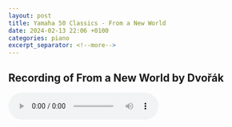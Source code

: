 ```yaml
---
layout: post
title: Yamaha 50 Classics - From a New World
date: 2024-02-13 22:06 +0100
categories: piano
excerpt_separator: <!--more-->
---
```


<section>
<h1>Recording of From a New World by Dvořák</h1>
<!--more-->

<audio controls>
  <source src="https://arsiteblobuks.blob.core.windows.net/audio/yam-50/12-new-world-dvorak.mp3" type="audio/mp3">
  Your browser does not support the audio element.
</audio>

</section>
